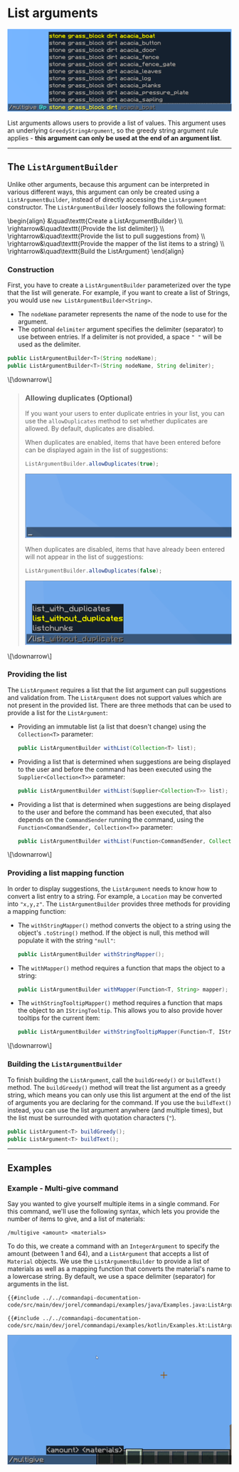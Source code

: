 # List arguments

![A list argument with the command "/multigive @p stone grass_block dirt" and Minecraft suggestions with a list of Minecraft items](./images/arguments/listargument.png)

List arguments allows users to provide a list of values. This argument uses an underlying `GreedyStringArgument`, so the greedy string argument rule applies - **this argument can only be used at the end of an argument list**.

-----

## The `ListArgumentBuilder`

Unlike other arguments, because this argument can be interpreted in various different ways, this argument can only be created using a `ListArgumentBuilder`, instead of directly accessing the `ListArgument` constructor. The `ListArgumentBuilder` loosely follows the following format:

\begin{align}
&\quad\texttt{Create a ListArgumentBuilder} \\\\
\rightarrow&\quad\texttt{\(Provide the list delimiter\)} \\\\
\rightarrow&\quad\texttt{Provide the list to pull suggestions from} \\\\
\rightarrow&\quad\texttt{Provide the mapper of the list items to a string} \\\\
\rightarrow&\quad\texttt{Build the ListArgument}
\end{align}

### Construction

First, you have to create a `ListArgumentBuilder` parameterized over the type that the list will generate. For example, if you want to create a list of Strings, you would use `new ListArgumentBuilder<String>`.

- The `nodeName` parameter represents the name of the node to use for the argument.
- The optional `delimiter` argument specifies the delimiter (separator) to use between entries. If a delimiter is not provided, a space `" "` will be used as the delimiter.

```java
public ListArgumentBuilder<T>(String nodeName);
public ListArgumentBuilder<T>(String nodeName, String delimiter);
```

\\[\downarrow\\]

> ### Allowing duplicates (Optional)
>
> If you want your users to enter duplicate entries in your list, you can use the `allowDuplicates` method to set whether duplicates are allowed. By default, duplicates are disabled.
>
> When duplicates are enabled, items that have been entered before can be displayed again in the list of suggestions:
>
> ```java
> ListArgumentBuilder.allowDuplicates(true);
> ```
>
> ![List arguments with duplicates enabled](./images/arguments/listargument_with_duplicates.gif)
>
> When duplicates are disabled, items that have already been entered will not appear in the list of suggestions:
>
> ```java
> ListArgumentBuilder.allowDuplicates(false);
> ```
>
> ![List arguments with duplicates disabled](./images/arguments/listargument_without_duplicates.gif)

\\[\downarrow\\]

### Providing the list

The `ListArgument` requires a list that the list argument can pull suggestions and validation from. The `ListArgument` does not support values which are not present in the provided list. There are three methods that can be used to provide a list for the `ListArgument`:

- Providing an immutable list (a list that doesn't change) using the `Collection<T>` parameter:

  ```java
  public ListArgumentBuilder withList(Collection<T> list);
  ```

- Providing a list that is determined when suggestions are being displayed to the user and before the command has been executed using the `Supplier<Collection<T>>` parameter:

  ```java
  public ListArgumentBuilder withList(Supplier<Collection<T>> list);
  ```

- Providing a list that is determined when suggestions are being displayed to the user and before the command has been executed, that also depends on the `CommandSender` running the command, using the `Function<CommandSender, Collection<T>>` parameter:

  ```java
  public ListArgumentBuilder withList(Function<CommandSender, Collection<T>> list);
  ```

\\[\downarrow\\]

### Providing a list mapping function

In order to display suggestions, the `ListArgument` needs to know how to convert a list entry to a string. For example, a `Location` may be converted into `"x,y,z"`. The `ListArgumentBuilder` provides three methods for providing a mapping function:

- The `withStringMapper()` method converts the object to a string using the object's `.toString()` method. If the object is null, this method will populate it with the string `"null"`:

  ```java
  public ListArgumentBuilder withStringMapper();
  ```

- The `withMapper()` method requires a function that maps the object to a string:

  ```java
  public ListArgumentBuilder withMapper(Function<T, String> mapper);
  ```

- The `withStringTooltipMapper()` method requires a function that maps the object to an `IStringTooltip`. This allows you to also provide hover tooltips for the current item:

  ```java
  public ListArgumentBuilder withStringTooltipMapper(Function<T, IStringTooltip> mapper);
  ```

\\[\downarrow\\]

### Building the `ListArgumentBuilder`

To finish building the `ListArgument`, call the `buildGreedy()` or `buildText()` method. The `buildGreedy()` method will treat the list argument as a greedy string, which means you can only use this list argument at the end of the list of arguments you are declaring for the command. If you use the `buildText()` instead, you can use the list argument anywhere (and multiple times), but the list must be surrounded with quotation characters (`"`).

```java
public ListArgument<T> buildGreedy();
public ListArgument<T> buildText();
```

-----

## Examples

<div class="example">

### Example - Multi-give command

Say you wanted to give yourself multiple items in a single command. For this command, we'll use the following syntax, which lets you provide the number of items to give, and a list of materials:

```mccmd
/multigive <amount> <materials>
```

To do this, we create a command with an `IntegerArgument` to specify the amount (between 1 and 64), and a `ListArgument` that accepts a list of `Material` objects. We use the `ListArgumentBuilder` to provide a list of materials as well as a mapping function that converts the material's name to a lowercase string. By default, we use a space delimiter (separator) for arguments in the list.

<div class="multi-pre">

```java,Java
{{#include ../../commandapi-documentation-code/src/main/dev/jorel/commandapi/examples/java/Examples.java:ListArgument_MultiGive}}
```

```kotlin,Kotlin
{{#include ../../commandapi-documentation-code/src/main/dev/jorel/commandapi/examples/kotlin/Examples.kt:ListArgument_MultiGive}}
```

</div>

![A /multigive argument gif where a user types "/multigive 64 stone dirt cobblestone grass_block" and suggestions appear automatically. Running the command gives the player 64 stone, dirt, cobblestone and grass_block items in their hotbar](./images/arguments/listargument_multigive.gif)

</div>
